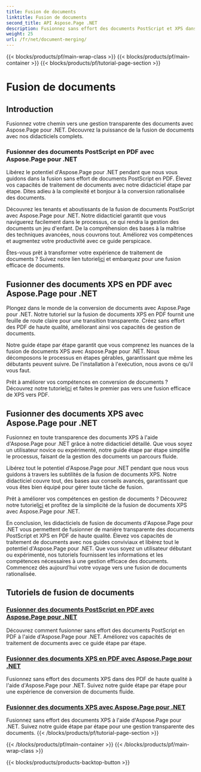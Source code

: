 ```yaml
---
title: Fusion de documents
linktitle: Fusion de documents
second_title: API Aspose.Page .NET
description: Fusionnez sans effort des documents PostScript et XPS dans des PDF de haute qualité à l'aide d'Aspose.Page pour .NET. Améliorez le traitement de vos documents avec nos didacticiels étape par étape.
weight: 25
url: /fr/net/document-merging/
---
```


{{< blocks/products/pf/main-wrap-class >}}
{{< blocks/products/pf/main-container >}}
{{< blocks/products/pf/tutorial-page-section >}}

# Fusion de documents

## Introduction

Fusionnez votre chemin vers une gestion transparente des documents avec Aspose.Page pour .NET. Découvrez la puissance de la fusion de documents avec nos didacticiels complets.

### Fusionner des documents PostScript en PDF avec Aspose.Page pour .NET
Libérez le potentiel d'Aspose.Page pour .NET pendant que nous vous guidons dans la fusion sans effort de documents PostScript en PDF. Élevez vos capacités de traitement de documents avec notre didacticiel étape par étape. Dites adieu à la complexité et bonjour à la conversion rationalisée des documents.

Découvrez les tenants et aboutissants de la fusion de documents PostScript avec Aspose.Page pour .NET. Notre didacticiel garantit que vous naviguerez facilement dans le processus, ce qui rendra la gestion des documents un jeu d'enfant. De la compréhension des bases à la maîtrise des techniques avancées, nous couvrons tout. Améliorez vos compétences et augmentez votre productivité avec ce guide perspicace.

 Êtes-vous prêt à transformer votre expérience de traitement de documents ? Suivez notre lien tutoriel[ici](./merge-postscript-documents-into-pdf/) et embarquez pour une fusion efficace de documents.

## Fusionner des documents XPS en PDF avec Aspose.Page pour .NET
Plongez dans le monde de la conversion de documents avec Aspose.Page pour .NET. Notre tutoriel sur la fusion de documents XPS en PDF fournit une feuille de route claire pour une transition transparente. Créez sans effort des PDF de haute qualité, améliorant ainsi vos capacités de gestion de documents.

Notre guide étape par étape garantit que vous comprenez les nuances de la fusion de documents XPS avec Aspose.Page pour .NET. Nous décomposons le processus en étapes gérables, garantissant que même les débutants peuvent suivre. De l'installation à l'exécution, nous avons ce qu'il vous faut.

 Prêt à améliorer vos compétences en conversion de documents ? Découvrez notre tutoriel[ici](./merge-xps-documents-into-pdf/) et faites le premier pas vers une fusion efficace de XPS vers PDF.

## Fusionner des documents XPS avec Aspose.Page pour .NET
Fusionnez en toute transparence des documents XPS à l'aide d'Aspose.Page pour .NET grâce à notre didacticiel détaillé. Que vous soyez un utilisateur novice ou expérimenté, notre guide étape par étape simplifie le processus, faisant de la gestion des documents un parcours fluide.

Libérez tout le potentiel d'Aspose.Page pour .NET pendant que nous vous guidons à travers les subtilités de la fusion de documents XPS. Notre didacticiel couvre tout, des bases aux conseils avancés, garantissant que vous êtes bien équipé pour gérer toute tâche de fusion.

 Prêt à améliorer vos compétences en gestion de documents ? Découvrez notre tutoriel[ici](./merge-xps-documents/) et profitez de la simplicité de la fusion de documents XPS avec Aspose.Page pour .NET.

En conclusion, les didacticiels de fusion de documents d'Aspose.Page pour .NET vous permettent de fusionner de manière transparente des documents PostScript et XPS en PDF de haute qualité. Élevez vos capacités de traitement de documents avec nos guides conviviaux et libérez tout le potentiel d'Aspose.Page pour .NET. Que vous soyez un utilisateur débutant ou expérimenté, nos tutoriels fournissent les informations et les compétences nécessaires à une gestion efficace des documents. Commencez dès aujourd’hui votre voyage vers une fusion de documents rationalisée.
## Tutoriels de fusion de documents
### [Fusionner des documents PostScript en PDF avec Aspose.Page pour .NET](./merge-postscript-documents-into-pdf/)
Découvrez comment fusionner sans effort des documents PostScript en PDF à l'aide d'Aspose.Page pour .NET. Améliorez vos capacités de traitement de documents avec ce guide étape par étape.
### [Fusionner des documents XPS en PDF avec Aspose.Page pour .NET](./merge-xps-documents-into-pdf/)
Fusionnez sans effort des documents XPS dans des PDF de haute qualité à l'aide d'Aspose.Page pour .NET. Suivez notre guide étape par étape pour une expérience de conversion de documents fluide.
### [Fusionner des documents XPS avec Aspose.Page pour .NET](./merge-xps-documents/)
Fusionnez sans effort des documents XPS à l'aide d'Aspose.Page pour .NET. Suivez notre guide étape par étape pour une gestion transparente des documents.
{{< /blocks/products/pf/tutorial-page-section >}}

{{< /blocks/products/pf/main-container >}}
{{< /blocks/products/pf/main-wrap-class >}}

{{< blocks/products/products-backtop-button >}}
